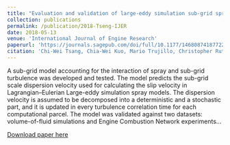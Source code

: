 ```yaml
---
title: "Evaluation and validation of large-eddy simulation sub-grid spray dispersion models using high-fidelity volume-of-fluid simulation data and engine combustion network experimental data"
collection: publications
permalink: /publication/2018-Tseng-IJER
date: 2018-05-13
venue: 'International Journal of Engine Research'
paperurl: 'https://journals.sagepub.com/doi/full/10.1177/1468087418772219'
citation: 'Chi-Wei Tsang, Chia-Wei Kuo, Mario Trujillo, Christopher Rutland; <i>International J of Engine Research</i>. Vol. 20(6), pg. 583-605, 2019.'
---
```

A sub-grid model accounting for the interaction of spray and sub-grid turbulence was developed and tested. The model predicts the sub-grid scale dispersion velocity used for calculating the slip velocity in Lagrangian–Eulerian Large-eddy simulation spray models. The dispersion velocity is assumed to be decomposed into a deterministic and a stochastic part, and it is updated in every turbulence correlation time for each computational parcel. The model was validated against
two datasets: volume-of-fluid simulations and Engine Combustion Network experiments...

[Download paper here](http://chiaweikuo.github.io/files/2018-Tsang-IJER.pdf)
